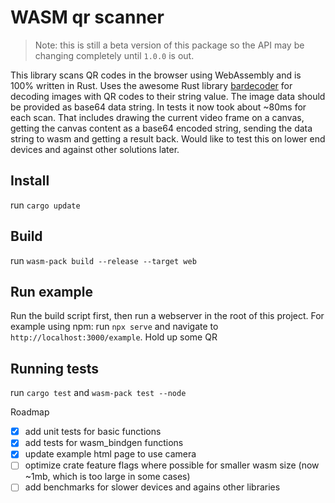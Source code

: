 # WASM qr scanner

> Note: this is still a beta version of this package so the API may be changing completely until `1.0.0` is out.

This library scans QR codes in the browser using WebAssembly and is 100% written in Rust. Uses the awesome Rust library [bardecoder](https://github.com/piderman314/bardecoder) for decoding images with QR codes to their string value. The image data should be provided as base64 data string. In tests it now took about ~80ms for each scan. That includes drawing the current video frame on a canvas, getting the canvas content as a base64 encoded string, sending the data string to wasm and getting a result back. Would like to test this on lower end devices and against other solutions later.

## Install
run `cargo update`

## Build
run `wasm-pack build --release --target web`

## Run example
Run the build script first, then run a webserver in the root of this project. For example using npm: run `npx serve` and navigate to `http://localhost:3000/example`. Hold up some QR

## Running tests
run `cargo test` and `wasm-pack test --node`

Roadmap
- [x] add unit tests for basic functions
- [x] add tests for wasm_bindgen functions
- [x] update example html page to use camera
- [ ] optimize crate feature flags where possible for smaller wasm size (now ~1mb, which is too large in some cases)
- [ ] add benchmarks for slower devices and agains other libraries
